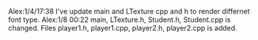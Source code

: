 Alex:1/4/17:38 I've update main and LTexture cpp and h to render differnet font type.
Alex:1/8 00:22 main, LTexture.h, Student.h, Student.cpp is changed. Files player1.h, player1.cpp, player2.h, player2.cpp is added. 
